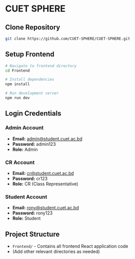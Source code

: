 # CUET SPHERE

## Clone Repository
```bash
git clone https://github.com/CUET-SPHERE/CUET-SPHERE.git
```

## Setup Frontend
```bash
# Navigate to frontend directory
cd Frontend

# Install dependencies
npm install

# Run development server
npm run dev
```

## Login Credentials

### Admin Account
- **Email:** admin@student.cuet.ac.bd
- **Password:** admin123
- **Role:** Admin

### CR Account
- **Email:** cr@student.cuet.ac.bd
- **Password:** cr123
- **Role:** CR (Class Representative)

### Student Account
- **Email:** rony@student.cuet.ac.bd
- **Password:** rony123
- **Role:** Student

## Project Structure
- `Frontend/` - Contains all frontend React application code
- (Add other relevant directories as needed)
